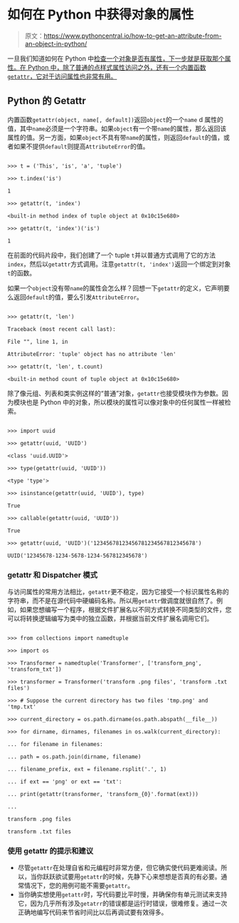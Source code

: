 # 如何在 Python 中获得对象的属性

> 原文：<https://www.pythoncentral.io/how-to-get-an-attribute-from-an-object-in-python/>

一旦我们知道如何在 Python 中[检查一个对象是否有属性，下一步就是获取那个属性。在 Python 中，除了普通的点样式属性访问之外，还有一个内置函数`getattr`，它对于访问属性也非常有用。](https://www.pythoncentral.io/how-to-check-if-an-object-has-an-attribute-in-python/ "How to check if an object has an attribute in Python")

## **Python 的 Getattr**

内置函数`getattr(object, name[, default])`返回`object`的一个`name` d 属性的值，其中`name`必须是一个字符串。如果`object`有一个带`name`的属性，那么返回该属性的值。另一方面，如果`object`不具有带`name`的属性，则返回`default`的值，或者如果不提供`default`则提高`AttributeError`的值。

```

>>> t = ('This', 'is', 'a', 'tuple')

>>> t.index('is')

1

>>> getattr(t, 'index')

<built-in method index of tuple object at 0x10c15e680>

>>> getattr(t, 'index')('is')

1

```

在前面的代码片段中，我们创建了一个 tuple `t`并以普通方式调用了它的方法`index`，然后以`getattr`方式调用。注意`getattr(t, 'index')`返回一个绑定到对象`t`的函数。

如果一个`object`没有带`name`的属性会怎么样？回想一下`getattr`的定义，它声明要么返回`default`的值，要么引发`AttributeError`。

```

>>> getattr(t, 'len')

Traceback (most recent call last):

File "", line 1, in

AttributeError: 'tuple' object has no attribute 'len'

>>> getattr(t, 'len', t.count)

<built-in method count of tuple object at 0x10c15e680>

```

除了像元组、列表和类实例这样的“普通”对象，`getattr`也接受模块作为参数。因为模块也是 Python 中的对象，所以模块的属性可以像对象中的任何属性一样被检索。

```

>>> import uuid

>>> getattr(uuid, 'UUID')

<class 'uuid.UUID'>

>>> type(getattr(uuid, 'UUID'))

<type 'type'>

>>> isinstance(getattr(uuid, 'UUID'), type)

True

>>> callable(getattr(uuid, 'UUID'))

True

>>> getattr(uuid, 'UUID')('12345678123456781234567812345678')

UUID('12345678-1234-5678-1234-567812345678')

```

### **getattr 和 Dispatcher 模式**

与访问属性的常用方法相比，`getattr`更不稳定，因为它接受一个标识属性名称的字符串，而不是在源代码中硬编码名称。所以用`getattr`做调度就很自然了。例如，如果您想编写一个程序，根据文件扩展名以不同方式转换不同类型的文件，您可以将转换逻辑编写为类中的独立函数，并根据当前文件扩展名调用它们。

```

>>> from collections import namedtuple

>>> import os

>>> Transformer = namedtuple('Transformer', ['transform_png', 'transform_txt'])

>>> transformer = Transformer('transform .png files', 'transform .txt files')

>>> # Suppose the current directory has two files 'tmp.png' and 'tmp.txt'

>>> current_directory = os.path.dirname(os.path.abspath(__file__))

>>> for dirname, dirnames, filenames in os.walk(current_directory):

... for filename in filenames:

... path = os.path.join(dirname, filename)

... filename_prefix, ext = filename.rsplit('.', 1)

... if ext == 'png' or ext == 'txt':

... print(getattr(transformer, 'transform_{0}'.format(ext)))

...

transform .png files

transform .txt files

```

### **使用 getattr 的提示和建议**

*   尽管`getattr`在处理自省和元编程时非常方便，但它确实使代码更难阅读。所以，当你跃跃欲试要用`getattr`的时候，先静下心来想想是否真的有必要。通常情况下，您的用例可能不需要`getattr`。
*   当你确实想使用`getattr`时，写代码要比平时慢，并确保你有单元测试来支持它，因为几乎所有涉及`getatrr`的错误都是运行时错误，很难修复。通过一次正确地编写代码来节省时间比以后再调试要有效得多。